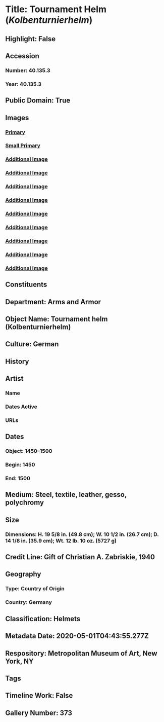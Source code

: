 # Title: Tournament Helm (<i>Kolbenturnierhelm</i>)
## Highlight: False
## Accession
### Number: 40.135.3
### Year: 40.135.3
## Public Domain: True
## Images
### [Primary](https://images.metmuseum.org/CRDImages/aa/original/DP-12880-045.jpg)
### [Small Primary](https://images.metmuseum.org/CRDImages/aa/web-large/DP-12880-045.jpg)
### [Additional Image](https://images.metmuseum.org/CRDImages/aa/original/DP-12880-046.jpg)
### [Additional Image](https://images.metmuseum.org/CRDImages/aa/original/40.135.3_004AA2015.jpg)
### [Additional Image](https://images.metmuseum.org/CRDImages/aa/original/40.135.3_005AA2015.jpg)
### [Additional Image](https://images.metmuseum.org/CRDImages/aa/original/40.135.3_007AA2015.jpg)
### [Additional Image](https://images.metmuseum.org/CRDImages/aa/original/40.135.3_008AA2015.jpg)
### [Additional Image](https://images.metmuseum.org/CRDImages/aa/original/40.135.3_009AA2015.jpg)
### [Additional Image](https://images.metmuseum.org/CRDImages/aa/original/40.135.3_013AA2015.jpg)
### [Additional Image](https://images.metmuseum.org/CRDImages/aa/original/40.135.3_016AA2015.jpg)
### [Additional Image](https://images.metmuseum.org/CRDImages/aa/original/40.135.3_017AA2015.jpg)
## Constituents
## Department: Arms and Armor
## Object Name: Tournament helm (Kolbenturnierhelm)
## Culture: German
## History
## Artist
### Name
### Dates Active
### URLs
## Dates
### Object: 1450–1500
### Begin: 1450
### End: 1500
## Medium: Steel, textile, leather, gesso, polychromy
## Size
### Dimensions: H. 19 5/8 in. (49.8 cm); W. 10 1/2 in. (26.7 cm); D. 14 1/8 in. (35.9 cm); Wt. 12 lb. 10 oz. (5727 g)
## Credit Line: Gift of Christian A. Zabriskie, 1940
## Geography
### Type: Country of Origin
### Country: Germany
## Classification: Helmets
## Metadata Date: 2020-05-01T04:43:55.277Z
## Respository: Metropolitan Museum of Art, New York, NY
## Tags
## Timeline Work: False
## Gallery Number: 373